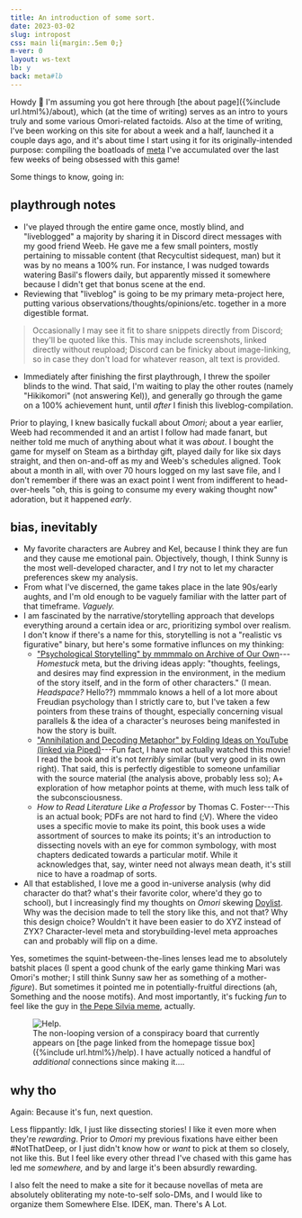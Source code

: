 ```yaml
---
title: An introduction of some sort.
date: 2023-03-02
slug: intropost
css: main li{margin:.5em 0;}
m-ver: 0
layout: ws-text
lb: y
back: meta#lb
---
```

Howdy 👋 I'm assuming you got here through [the about page]({%include url.html%}/about), which (at the time of writing) serves as an intro to yours truly and some various <span class="omo">Omori</span>-related factoids. Also at the time of writing, I've been working on this site for about a week and a half, launched it a couple days ago, and it's about time I start using it for its originally-intended purpose: compiling the boatloads of [meta](https://fanlore.org/wiki/Meta) I've accumulated over the last few weeks of being obsessed with this game!

Some things to know, going in:

## playthrough notes
- I've played through the entire game once, mostly blind, and "liveblogged" a majority by sharing it in Discord direct messages with my good friend Weeb. He gave me a few small pointers, mostly pertaining to missable content (that Recycultist sidequest, man) but it was by no means a 100% run. For instance, I was nudged towards watering Basil's flowers daily, but apparently missed it somewhere because I didn't get that bonus scene at the end.
- Reviewing that "liveblog" is going to be my primary meta-project here, putting various observations/thoughts/opinions/etc. together in a more digestible format.

<blockquote class="dc" markdown="1">
Occasionally I may see it fit to share snippets directly from Discord; they'll be quoted like this. This may include screenshots, linked directly without reupload; Discord can be finicky about image-linking, so in case they don't load for whatever reason, alt text is provided.
</blockquote>

- Immediately after finishing the first playthrough, I threw the spoiler blinds to the wind. That said, I'm waiting to play the other routes (namely "Hikikomori" (not answering Kel)), and generally go through the game on a 100% achievement hunt, until *after* I finish this liveblog-compilation.

Prior to playing, I knew basically fuckall about <i class="omo">Omori</i>; about a year earlier, Weeb had recommended it and an artist I follow had made fanart, but neither told me much of anything about what it was *about*. I bought the game for myself on Steam as a birthday gift, played daily for like six days straight, and then on-and-off as my and Weeb's schedules aligned. Took about a month in all, with over 70 hours logged on my last save file, and I don't remember if there was an exact point I went from indifferent to head-over-heels "oh, this is going to consume my every waking thought now" adoration, but it happened *early*.

## bias, inevitably
- My favorite characters are Aubrey and Kel, because I think they are fun and they cause me emotional pain. Objectively, though, I think Sunny is the most well-developed character, and I *try* not to let my character preferences skew my analysis.
- From what I've discerned, the game takes place in the late 90s/early aughts, and I'm old enough to be vaguely familiar with the latter part of that timeframe. *Vaguely.*
- I am fascinated by the narrative/storytelling approach that develops everything around a certain idea or arc, prioritizing symbol over realism. I don't know if there's a name for this, storytelling is not a "realistic vs figurative" binary, but here's some formative influnces on my thinking:
	- ["Psychological Storytelling" by mmmmalo on Archive of Our Own](https://archiveofourown.org/works/20481008)---<i>Homestuck</i> meta, but the driving ideas apply: "thoughts, feelings, and desires may find expression in the environment, in the medium of the story itself, and in the form of other characters." (I mean. *Headspace?* Hello??) mmmmalo knows a hell of a lot more about Freudian psychology than I strictly care to, but I've taken a few pointers from these trains of thought, especially concerning visual parallels & the idea of a character's neuroses being manifested in how the story is built.
	- ["Annihilation and Decoding Metaphor" by Folding Ideas on YouTube (linked via Piped)](https://piped.video/watch?v=URo66iLNEZw)---Fun fact, I have not actually watched this movie! I read the book and it's not *terribly* similar (but very good in its own right). That said, this is perfectly digestible to someone unfamiliar with the source material (the analysis above, probably less so); A+ exploration of how metaphor points at theme, with much less talk of the subconsciousness.
	- <i>How to Read Literature Like a Professor</i> by Thomas C. Foster---This is an actual book; PDFs are not hard to find (;V). Where the video uses a specific movie to make its point, this book uses a wide assortment of sources to make its points; it's an introduction to dissecting novels with an eye for common symbology, with most chapters dedicated towards a particular motif. While it acknowledges that, say, winter need not always mean death, it's still nice to have a roadmap of sorts.
- All that established, I love me a good in-universe analysis (why did character do that? what's their favorite color, where'd they go to school), but I increasingly find my thoughts on <i class="omo">Omori</i> skewing [Doylist](https://tvtropes.org/pmwiki/pmwiki.php/Main/WatsonianVersusDoylist). Why was the decision made to tell the story like this, and not that? Why this design choice? Wouldn't it have been easier to do XYZ instead of ZYX? Character-level meta and storybuilding-level meta approaches can and probably will flip on a dime.

Yes, sometimes the squint-between-the-lines lenses lead me to absolutely batshit places (I spent a good chunk of the early game thinking Mari was Omori's mother; I still think Sunny saw her as something of a mother-*figure*). But sometimes it pointed me in potentially-fruitful directions (ah, Something and the noose motifs). And most importantly, it's fucking *fun* to feel like the guy in [the Pepe Silvia meme](https://piped.video/watch?v=1NBfZcNU4O0), actually.

<figure><img src="{%include url.html%}/assets/img/helpme.png" alt="Help." title="Help.">
<figcaption markdown="1">
The non-looping version of a conspiracy board that currently appears on [the page linked from the homepage tissue box]({%include url.html%}/help). I have actually noticed a handful of <em>additional</em> connections since making it....
</figcaption></figure>

## why tho
Again: Because it's fun, next question.

Less flippantly: Idk, I just like dissecting stories! I like it even more when they're *rewarding*. Prior to <i class="omo">Omori</i> my previous fixations have either been #NotThatDeep, or I just didn't know how or *want* to pick at them so closely, not like this. But I feel like every other thread I've chased with this game has led me *somewhere,* and by and large it's been absurdly rewarding.

I also felt the need to make a site for it because novellas of meta are absolutely obliterating my note-to-self solo-DMs, and I would like to organize them Somewhere Else. IDEK, man. There's A Lot.